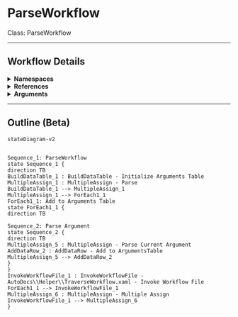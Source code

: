 # ParseWorkflow
Class: ParseWorkflow



<hr />

## Workflow Details
<details>
    <summary>
    <b>Namespaces</b>
    </summary>

    - System.Activities
- System.Activities.Statements
- System.Activities.Expressions
- System.Activities.Validation
- System.Activities.XamlIntegration
- Microsoft.VisualBasic
- Microsoft.VisualBasic.Activities
- System
- System.Collections
- System.Collections.Generic
- System.Collections.ObjectModel
- System.Data
- System.Diagnostics
- System.Linq
- System.Net.Mail
- System.Xml
- System.Text
- System.Xml.Linq
- UiPath.Core
- UiPath.Core.Activities
- System.Windows.Markup
- GlobalVariablesNamespace
- GlobalConstantsNamespace
- System.Reflection
- UiPath.Platform.ResourceHandling
- System.Xml.XPath
- System.IO
- Newtonsoft.Json.Linq
- System.Linq.Expressions
- System.Xml.Serialization
- System.ComponentModel
- System.Runtime.Serialization
- System.Runtime.CompilerServices
- Newtonsoft.Json
- System.Dynamic
- System.Collections.Specialized


</details>
<details>
    <summary>
    <b>References</b>
    </summary>

    - Microsoft.CSharp
- Microsoft.VisualBasic
- Newtonsoft.Json
- NPOI
- System
- System.Activities
- System.Collections.Immutable
- System.ComponentModel
- System.ComponentModel.TypeConverter
- System.Configuration.ConfigurationManager
- System.Console
- System.Core
- System.Data
- System.Data.Common
- System.IO.FileSystem.AccessControl
- System.IO.FileSystem.DriveInfo
- System.IO.FileSystem.Watcher
- System.IO.Packaging
- System.Linq
- System.Linq.Expressions
- System.Linq.Parallel
- System.Linq.Queryable
- System.Memory
- System.Memory.Data
- System.ObjectModel
- System.Private.CoreLib
- System.Private.DataContractSerialization
- System.Private.Uri
- System.Private.Xml
- System.Private.Xml.Linq
- System.Reflection.DispatchProxy
- System.Reflection.Metadata
- System.Reflection.TypeExtensions
- System.Runtime.Serialization
- System.Security.Permissions
- System.ServiceModel
- System.ServiceModel.Activities
- System.Xaml
- System.Xml
- System.Xml.Linq
- System.Xml.XPath.XDocument
- UiPath.Platform
- UiPath.Studio.Constants
- UiPath.System.Activities
- UiPath.Workflow
- System.Private.ServiceModel
- System.Collections
- netstandard
- System.ComponentModel.EventBasedAsync
- PresentationFramework
- WindowsBase
- Microsoft.Win32.Primitives
- System.ComponentModel.Primitives
- System.Runtime.Serialization.Formatters
- System.Runtime.Serialization.Primitives
- System.Data.SqlClient
- UiPath.System.Activities.Design
- UiPath.System.Activities.ViewModels
- System.Runtime.CompilerServices.VisualC
- System.Runtime.CompilerServices.Unsafe
- System.Runtime.InteropServices
- ℛ*6b3cf076-fd2c-4bf1-9bfb-4193a6a2d4b8#194-0
- ℛ*6b3cf076-fd2c-4bf1-9bfb-4193a6a2d4b8#207-0
- ℛ*6b3cf076-fd2c-4bf1-9bfb-4193a6a2d4b8#208-0
- ℛ*6b3cf076-fd2c-4bf1-9bfb-4193a6a2d4b8#210-0
- ℛ*6b3cf076-fd2c-4bf1-9bfb-4193a6a2d4b8#211-0
- ℛ*6b3cf076-fd2c-4bf1-9bfb-4193a6a2d4b8#218-0
- ℛ*6b3cf076-fd2c-4bf1-9bfb-4193a6a2d4b8#222-0
- ℛ*6b3cf076-fd2c-4bf1-9bfb-4193a6a2d4b8#223-0
- ℛ*6b3cf076-fd2c-4bf1-9bfb-4193a6a2d4b8#224-0
- ℛ*6b3cf076-fd2c-4bf1-9bfb-4193a6a2d4b8#225-0
- ℛ*6b3cf076-fd2c-4bf1-9bfb-4193a6a2d4b8#226-0
- ℛ*6b3cf076-fd2c-4bf1-9bfb-4193a6a2d4b8#227-0
- ℛ*6b3cf076-fd2c-4bf1-9bfb-4193a6a2d4b8#228-0
- ℛ*6b3cf076-fd2c-4bf1-9bfb-4193a6a2d4b8#233-0
- ℛ*6b3cf076-fd2c-4bf1-9bfb-4193a6a2d4b8#234-0
- ℛ*6b3cf076-fd2c-4bf1-9bfb-4193a6a2d4b8#236-0
- ℛ*6b3cf076-fd2c-4bf1-9bfb-4193a6a2d4b8#240-0
- ℛ*6b3cf076-fd2c-4bf1-9bfb-4193a6a2d4b8#241-0
- ℛ*6b3cf076-fd2c-4bf1-9bfb-4193a6a2d4b8#242-0
- ℛ*6b3cf076-fd2c-4bf1-9bfb-4193a6a2d4b8#243-0
- ℛ*6b3cf076-fd2c-4bf1-9bfb-4193a6a2d4b8#244-0
- ℛ*6b3cf076-fd2c-4bf1-9bfb-4193a6a2d4b8#245-0
- ℛ*6b3cf076-fd2c-4bf1-9bfb-4193a6a2d4b8#246-0
- ℛ*6b3cf076-fd2c-4bf1-9bfb-4193a6a2d4b8#253-0
- ℛ*6b3cf076-fd2c-4bf1-9bfb-4193a6a2d4b8#254-0
- ℛ*6b3cf076-fd2c-4bf1-9bfb-4193a6a2d4b8#255-0
- ℛ*6b3cf076-fd2c-4bf1-9bfb-4193a6a2d4b8#256-0
- ℛ*6b3cf076-fd2c-4bf1-9bfb-4193a6a2d4b8#276-0
- System.Collections.Specialized
- System.Collections.NonGeneric


</details>
<details>
    <summary>
    <b>Arguments</b>
    </summary>

    <table><tr><th>Name</th><th>Direction</th><th>Type</th><th>Description</th></tr><tr><td>in_FilePath</td><td>InArgument</td><td>x:String</td><td></td></tr><tr><td>out_Document</td><td>OutArgument</td><td>sxl:XDocument</td><td></td></tr><tr><td>out_Namespaces</td><td>OutArgument</td><td>scg:List<x:String></td><td></td></tr><tr><td>out_References</td><td>OutArgument</td><td>scg:List<x:String></td><td></td></tr><tr><td>out_DocumentClass</td><td>OutArgument</td><td>x:String</td><td></td></tr><tr><td>out_WorkflowName</td><td>OutArgument</td><td>x:String</td><td></td></tr><tr><td>out_WorkflowDescription</td><td>OutArgument</td><td>x:String</td><td></td></tr><tr><td>out_OutlineMarkdown</td><td>OutArgument</td><td>x:String</td><td></td></tr><tr><td>out_dt_Arguments</td><td>OutArgument</td><td>sd:DataTable</td><td></td></tr></table>
    
</details>

<hr />

## Outline (Beta)

```mermaid
stateDiagram-v2


Sequence_1: ParseWorkflow
state Sequence_1 {
direction TB
BuildDataTable_1 : BuildDataTable - Initialize Arguments Table
MultipleAssign_1 : MultipleAssign - Parse
BuildDataTable_1 --> MultipleAssign_1
MultipleAssign_1 --> ForEach1_1
ForEach1_1: Add to Arguments Table
state ForEach1_1 {
direction TB

Sequence_2: Parse Argument
state Sequence_2 {
direction TB
MultipleAssign_5 : MultipleAssign - Parse Current Argument
AddDataRow_2 : AddDataRow - Add to ArgumentsTable
MultipleAssign_5 --> AddDataRow_2
}
}
InvokeWorkflowFile_1 : InvokeWorkflowFile - AutoDocs\\Helper\\TraverseWorkflow.xaml - Invoke Workflow File
ForEach1_1 --> InvokeWorkflowFile_1
MultipleAssign_6 : MultipleAssign - Multiple Assign
InvokeWorkflowFile_1 --> MultipleAssign_6
}
```